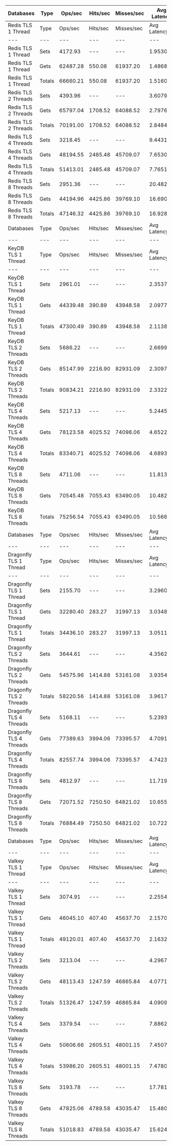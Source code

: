 | Databases | Type | Ops/sec | Hits/sec | Misses/sec | Avg Latency | p50 Latency | p99 Latency | p99.9 Latency | KB/sec |
| --- | --- | --- | --- | --- | --- | --- | --- | --- | --- |
| Redis TLS 1 Thread | Type | Ops/sec | Hits/sec | Misses/sec | Avg Latency | p50 Latency | p99 Latency | p99.9 Latency | KB/sec |
| --- | --- | --- | --- | --- | --- | --- | --- | --- | --- |
Redis TLS 1 Thread | Sets | 4172.93 | --- | --- | 1.95303 | 1.47100 | 2.15900 | 183.29500 | 2281.42 |
Redis TLS 1 Thread | Gets | 62487.28 | 550.08 | 61937.20 | 1.48685 | 1.47100 | 2.09500 | 3.10300 | 2707.87 |
Redis TLS 1 Thread | Totals | 66660.21 | 550.08 | 61937.20 | 1.51603 | 1.47100 | 2.09500 | 3.13500 | 4989.28 |
Redis TLS 2 Threads | Sets | 4393.96 | --- | --- | 3.60791 | 2.81500 | 4.03100 | 294.91100 | 2402.26 |
Redis TLS 2 Threads | Gets | 65797.04 | 1708.52 | 64088.52 | 2.79768 | 2.79900 | 3.82300 | 5.11900 | 3419.27 |
Redis TLS 2 Threads | Totals | 70191.00 | 1708.52 | 64088.52 | 2.84840 | 2.79900 | 3.82300 | 5.24700 | 5821.53 |
Redis TLS 4 Threads | Sets | 3218.45 | --- | --- | 9.44318 | 7.71100 | 12.47900 | 647.16700 | 1759.60 |
Redis TLS 4 Threads | Gets | 48194.55 | 2485.48 | 45709.07 | 7.65306 | 7.64700 | 12.35100 | 13.37500 | 3125.16 |
Redis TLS 4 Threads | Totals | 51413.01 | 2485.48 | 45709.07 | 7.76512 | 7.64700 | 12.35100 | 13.43900 | 4884.76 |
Redis TLS 8 Threads | Sets | 2951.36 | --- | --- | 20.48269 | 16.76700 | 27.00700 | 1392.63900 | 1613.57 |
Redis TLS 8 Threads | Gets | 44194.96 | 4425.86 | 39769.10 | 16.69085 | 16.63900 | 26.62300 | 29.05500 | 3945.42 |
Redis TLS 8 Threads | Totals | 47146.32 | 4425.86 | 39769.10 | 16.92822 | 16.76700 | 26.62300 | 29.18300 | 5558.99 |
| Databases | Type | Ops/sec | Hits/sec | Misses/sec | Avg Latency | p50 Latency | p99 Latency | p99.9 Latency | KB/sec |
| --- | --- | --- | --- | --- | --- | --- | --- | --- | --- |
| KeyDB TLS 1 Thread | Type | Ops/sec | Hits/sec | Misses/sec | Avg Latency | p50 Latency | p99 Latency | p99.9 Latency | KB/sec |
| --- | --- | --- | --- | --- | --- | --- | --- | --- | --- |
KeyDB TLS 1 Thread | Sets | 2961.01 | --- | --- | 2.35377 | 2.12700 | 3.31100 | 99.32700 | 1618.84 |
KeyDB TLS 1 Thread | Gets | 44339.48 | 390.89 | 43948.58 | 2.09778 | 2.11100 | 3.15100 | 3.58300 | 1921.72 |
KeyDB TLS 1 Thread | Totals | 47300.49 | 390.89 | 43948.58 | 2.11380 | 2.11100 | 3.16700 | 3.59900 | 3540.56 |
KeyDB TLS 2 Threads | Sets | 5686.22 | --- | --- | 2.66993 | 2.12700 | 4.99100 | 146.43100 | 3108.77 |
KeyDB TLS 2 Threads | Gets | 85147.99 | 2216.90 | 82931.09 | 2.30974 | 2.12700 | 4.76700 | 6.36700 | 4427.85 |
KeyDB TLS 2 Threads | Totals | 90834.21 | 2216.90 | 82931.09 | 2.33229 | 2.12700 | 4.79900 | 6.52700 | 7536.62 |
KeyDB TLS 4 Threads | Sets | 5217.13 | --- | --- | 5.24450 | 4.57500 | 10.04700 | 246.78300 | 2852.31 |
KeyDB TLS 4 Threads | Gets | 78123.58 | 4025.52 | 74098.06 | 4.65227 | 4.57500 | 9.59900 | 11.90300 | 5064.17 |
KeyDB TLS 4 Threads | Totals | 83340.71 | 4025.52 | 74098.06 | 4.68935 | 4.57500 | 9.66300 | 12.09500 | 7916.48 |
KeyDB TLS 8 Threads | Sets | 4711.06 | --- | --- | 11.81357 | 10.23900 | 22.91100 | 598.01500 | 2575.63 |
KeyDB TLS 8 Threads | Gets | 70545.48 | 7055.43 | 63490.05 | 10.48292 | 10.17500 | 21.88700 | 27.77500 | 6293.15 |
KeyDB TLS 8 Threads | Totals | 75256.54 | 7055.43 | 63490.05 | 10.56622 | 10.17500 | 22.01500 | 28.28700 | 8868.78 |
| Databases | Type | Ops/sec | Hits/sec | Misses/sec | Avg Latency | p50 Latency | p99 Latency | p99.9 Latency | KB/sec |
| --- | --- | --- | --- | --- | --- | --- | --- | --- | --- |
| Dragonfly TLS 1 Thread | Type | Ops/sec | Hits/sec | Misses/sec | Avg Latency | p50 Latency | p99 Latency | p99.9 Latency | KB/sec |
| --- | --- | --- | --- | --- | --- | --- | --- | --- | --- |
Dragonfly TLS 1 Thread | Sets | 2155.70 | --- | --- | 3.29602 | 3.00700 | 6.75100 | 108.54300 | 1178.56 |
Dragonfly TLS 1 Thread | Gets | 32280.40 | 283.27 | 31997.13 | 3.03482 | 2.97500 | 6.62300 | 7.16700 | 1398.41 |
Dragonfly TLS 1 Thread | Totals | 34436.10 | 283.27 | 31997.13 | 3.05117 | 2.97500 | 6.62300 | 7.23100 | 2576.97 |
Dragonfly TLS 2 Threads | Sets | 3644.61 | --- | --- | 4.35629 | 3.87100 | 9.08700 | 177.15100 | 1992.58 |
Dragonfly TLS 2 Threads | Gets | 54575.96 | 1414.88 | 53161.08 | 3.93545 | 3.87100 | 8.83100 | 10.43100 | 2835.00 |
Dragonfly TLS 2 Threads | Totals | 58220.56 | 1414.88 | 53161.08 | 3.96179 | 3.87100 | 8.83100 | 10.62300 | 4827.58 |
Dragonfly TLS 4 Threads | Sets | 5168.11 | --- | --- | 5.23938 | 4.86300 | 10.87900 | 207.87100 | 2825.52 |
Dragonfly TLS 4 Threads | Gets | 77389.63 | 3994.06 | 73395.57 | 4.70916 | 4.86300 | 10.49500 | 13.05500 | 5019.79 |
Dragonfly TLS 4 Threads | Totals | 82557.74 | 3994.06 | 73395.57 | 4.74235 | 4.86300 | 10.55900 | 13.24700 | 7845.30 |
Dragonfly TLS 8 Threads | Sets | 4812.97 | --- | --- | 11.71903 | 10.94300 | 27.00700 | 430.07900 | 2631.35 |
Dragonfly TLS 8 Threads | Gets | 72071.52 | 7250.50 | 64821.02 | 10.65542 | 10.87900 | 25.72700 | 36.35100 | 6450.63 |
Dragonfly TLS 8 Threads | Totals | 76884.49 | 7250.50 | 64821.02 | 10.72200 | 10.87900 | 25.72700 | 37.63100 | 9081.98 |
| Databases | Type | Ops/sec | Hits/sec | Misses/sec | Avg Latency | p50 Latency | p99 Latency | p99.9 Latency | KB/sec |
| --- | --- | --- | --- | --- | --- | --- | --- | --- | --- |
| Valkey TLS 1 Thread | Type | Ops/sec | Hits/sec | Misses/sec | Avg Latency | p50 Latency | p99 Latency | p99.9 Latency | KB/sec |
| --- | --- | --- | --- | --- | --- | --- | --- | --- | --- |
Valkey TLS 1 Thread | Sets | 3074.91 | --- | --- | 2.25549 | 2.12700 | 3.39100 | 46.07900 | 1681.11 |
Valkey TLS 1 Thread | Gets | 46045.10 | 407.40 | 45637.70 | 2.15707 | 2.11100 | 3.34300 | 4.76700 | 1996.39 |
Valkey TLS 1 Thread | Totals | 49120.01 | 407.40 | 45637.70 | 2.16323 | 2.11100 | 3.34300 | 4.86300 | 3677.50 |
Valkey TLS 2 Threads | Sets | 3213.04 | --- | --- | 4.29677 | 3.72700 | 8.44700 | 102.91100 | 1756.63 |
Valkey TLS 2 Threads | Gets | 48113.43 | 1247.59 | 46865.84 | 4.07719 | 3.71100 | 8.15900 | 9.66300 | 2499.43 |
Valkey TLS 2 Threads | Totals | 51326.47 | 1247.59 | 46865.84 | 4.09094 | 3.71100 | 8.19100 | 9.79100 | 4256.06 |
Valkey TLS 4 Threads | Sets | 3379.54 | --- | --- | 7.88626 | 7.51900 | 9.47100 | 197.63100 | 1847.66 |
Valkey TLS 4 Threads | Gets | 50606.66 | 2605.51 | 48001.15 | 7.45076 | 7.48700 | 9.02300 | 11.00700 | 3279.38 |
Valkey TLS 4 Threads | Totals | 53986.20 | 2605.51 | 48001.15 | 7.47802 | 7.48700 | 9.02300 | 11.39100 | 5127.04 |
Valkey TLS 8 Threads | Sets | 3193.78 | --- | --- | 17.78151 | 15.74300 | 18.94300 | 819.19900 | 1746.10 |
Valkey TLS 8 Threads | Gets | 47825.06 | 4789.58 | 43035.47 | 15.48022 | 15.42300 | 18.17500 | 21.37500 | 4269.59 |
Valkey TLS 8 Threads | Totals | 51018.83 | 4789.58 | 43035.47 | 15.62428 | 15.42300 | 18.30300 | 21.88700 | 6015.69 |
